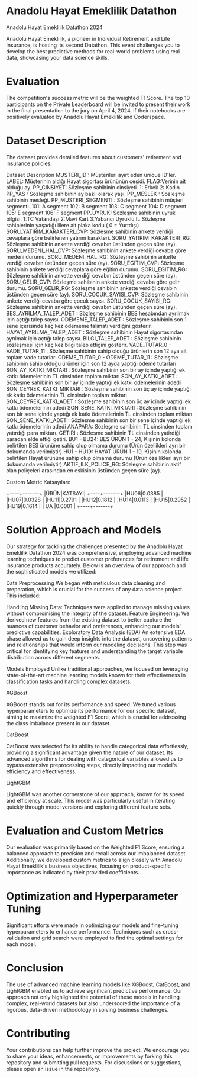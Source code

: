 # Anadolu Hayat Emeklilik Datathon
Anadolu Hayat Emeklilik Datathon 2024

Anadolu Hayat Emeklilik, a pioneer in Individual Retirement and Life Insurance, is hosting its second Datathon. This event challenges you to develop the best predictive methods for real-world problems using real data, showcasing your data science skills.

# Evaluation

The competition's success metric will be the weighted F1 Score. The top 10 participants on the Private Leaderboard will be invited to present their work in the final presentation to the jury on April 4, 2024, if their notebooks are positively evaluated by Anadolu Hayat Emeklilik and Coderspace.

# Dataset Description

The dataset provides detailed features about customers' retirement and insurance policies:

Dataset Description
MUSTERI_ID : Müşterileri ayırt eden unique ID'ler.
LABEL: Müşterinin aldığı Hayat sigortası ürününün çeşidi.
FLAG:Verinin ait olduğu ay.
PP_CINSIYET: Sözleşme sahibinin cinsiyeti.
1: Erkek
2: Kadın
PP_YAS : Sözleşme sahibinin ay bazlı olarak yaşı.
PP_MESLEK : Sözleşme sahibinin mesleği.
PP_MUSTERI_SEGMENTI : Sözleşme sahibinin müşteri segmenti.
101: A segment
102: B segment
103: C segment
104: D segment
105: E segment
106: F segment
PP_UYRUK: Sözleşme sahibinin uyruk bilgisi.
1:TC Vatandaşı
2:Mavi Kart
3:Yabancı Uyruklu
IL:Sözleşme sahiplerinin yaşadığı illere ait plaka kodu.( 0 = Yurtdışı)
SORU_YATIRIM_KARAKTERI_CVP: Sözleşme sahibinin ankete verdiği cevaplara göre belirlenen yatırım karakteri.
SORU_YATIRIM_KARAKTERI_RG: Sözleşme sahibinin ankette verdiği cevabın üstünden geçen süre (ay).
SORU_MEDENI_HAL_CVP: Sözleşme sahibinin ankete verdiği cevaba göre medeni durumu.
SORU_MEDENI_HAL_RG: Sözleşme sahibinin ankette verdiği cevabın üstünden geçen süre (ay).
SORU_EGITIM_CVP: Sözleşme sahibinin ankete verdiği cevaplara göre eğitim durumu.
SORU_EGITIM_RG: Sözleşme sahibinin ankette verdiği cevabın üstünden geçen süre (ay).
SORU_GELIR_CVP: Sözleşme sahibinin ankete verdiği cevaba göre gelir durumu.
SORU_GELIR_RG: Sözleşme sahibinin ankette verdiği cevabın üstünden geçen süre (ay).
SORU_COCUK_SAYISI_CVP: Sözleşme sahibinin ankete verdiği cevaba göre çocuk sayısı.
SORU_COCUK_SAYISI_RG: Sözleşme sahibinin ankette verdiği cevabın üstünden geçen süre (ay).
BES_AYRILMA_TALEP_ADET : Sözleşme sahibinin BES hesabından ayrılmak için açtığı talep sayısı.
ODEMEME_TALEP_ADET : Sözleşme sahibinin son 1 sene içerisinde kaç kez ödememe talimatı verdiğini gösterir.
HAYAT_AYRILMA_TALEP_ADET : Sözleşme sahibinin Hayat sigortasından ayrılmak için açtığı talep sayısı.
BILGI_TALEP_ADET : Sözleşme sahibinin sözleşmesi için kaç kez bilgi talep ettiğini gösterir.
VADE_TUTAR_0 - VADE_TUTAR_11 : Sözleşme sahibinin sahip olduğu ürünlerin son 12 aya ait toplam vade tutarları
ODEME_TUTAR_0 - ODEME_TUTAR_11 : Sözleşme sahibinin sahip olduğu ürünler için son 12 ayda yaptığı ödeme tutarları
SON_AY_KATKI_MIKTARI : Sözleşme sahibinin son bir ay içinde yaptığı ek katkı ödemelerinin TL cinsinden toplam miktarı
SON_AY_KATKI_ADET : Sözleşme sahibinin son bir ay içinde yaptığı ek katkı ödemelerinin adedi
SON_CEYREK_KATKI_MIKTARI : Sözleşme sahibinin son üç ay içinde yaptığı ek katkı ödemelerinin TL cinsinden toplam miktarı
SON_CEYREK_KATKI_ADET : Sözleşme sahibinin son üç ay içinde yaptığı ek katkı ödemelerinin adedi
SON_SENE_KATKI_MIKTARI : Sözleşme sahibinin son bir sene içinde yaptığı ek katkı ödemelerinin TL cinsinden toplam miktarı
SON_SENE_KATKI_ADET : Sözleşme sahibinin son bir sene içinde yaptığı ek katkı ödemelerinin adedi
ANAPARA: Sözleşme sahibinin TL cinsinden toplam yatırdığı para miktarı.
GETIRI : Sözleşme sahibinin TL cinsinden yatirdiği paradan elde ettiği getiri.
BU1 - BU24: BES ÜRÜN 1 - 24, Kişinin kolonda belirtilen BES ürününe sahip olup olmama durumu (Ürün özellikleri ayrı bir dokumanda verilmiştir)
HU1 - HU19: HAYAT ÜRÜN 1 - 19, Kişinin kolonda belirtilen Hayat ürününe sahip olup olmama durumu (Ürün özellikleri ayrı bir dokumanda verilmiştir)
AKTIF_ILK_POLICE_RG: Sözleşme sahibinin aktif olan poliçeleri arasından en eskisinin üstünden geçen süre (ay).

Custom Metric Katsayıları:

+----+-------+
|ÜRÜN|KATSAYI|
+----+-------+
|HU06|0.0385 |
|HU07|0.0328 |
|HU11|0.2791 |
|HU12|0.1812 |
|HU14|0.0113 |
|HU15|0.2952 |
|HU19|0.1614 |
| UA |0.0001 |
+----+-------+


# Solution Approach and Models

Our strategy for tackling the challenges presented by the Anadolu Hayat Emeklilik Datathon 2024 was comprehensive, employing advanced machine learning techniques to predict customer preferences for retirement and life insurance products accurately. Below is an overview of our approach and the sophisticated models we utilized:

Data Preprocessing
We began with meticulous data cleaning and preparation, which is crucial for the success of any data science project. This included:

Handling Missing Data: Techniques were applied to manage missing values without compromising the integrity of the dataset.
Feature Engineering: We derived new features from the existing dataset to better capture the nuances of customer behavior and preferences, enhancing our models' predictive capabilities.
Exploratory Data Analysis (EDA)
An extensive EDA phase allowed us to gain deep insights into the dataset, uncovering patterns and relationships that would inform our modeling decisions. This step was critical for identifying key features and understanding the target variable distribution across different segments.

Models Employed
Unlike traditional approaches, we focused on leveraging state-of-the-art machine learning models known for their effectiveness in classification tasks and handling complex datasets.

XGBoost

XGBoost stands out for its performance and speed. We tuned various hyperparameters to optimize its performance for our specific dataset, aiming to maximize the weighted F1 Score, which is crucial for addressing the class imbalance present in our dataset.

CatBoost

CatBoost was selected for its ability to handle categorical data effortlessly, providing a significant advantage given the nature of our dataset. Its advanced algorithms for dealing with categorical variables allowed us to bypass extensive preprocessing steps, directly impacting our model's efficiency and effectiveness.

LightGBM

LightGBM was another cornerstone of our approach, known for its speed and efficiency at scale. This model was particularly useful in iterating quickly through model versions and exploring different feature sets.

# Evaluation and Custom Metrics
Our evaluation was primarily based on the Weighted F1 Score, ensuring a balanced approach to precision and recall across our imbalanced dataset. Additionally, we developed custom metrics to align closely with Anadolu Hayat Emeklilik's business objectives, focusing on product-specific importance as indicated by their provided coefficients.

# Optimization and Hyperparameter Tuning
Significant efforts were made in optimizing our models and fine-tuning hyperparameters to enhance performance. Techniques such as cross-validation and grid search were employed to find the optimal settings for each model.

# Conclusion
The use of advanced machine learning models like XGBoost, CatBoost, and LightGBM enabled us to achieve significant predictive performance. Our approach not only highlighted the potential of these models in handling complex, real-world datasets but also underscored the importance of a rigorous, data-driven methodology in solving business challenges.

# Contributing

Your contributions can help further improve the project. We encourage you to share your ideas, enhancements, or improvements by forking this repository and submitting pull requests. For discussions or suggestions, please open an issue in the repository.
